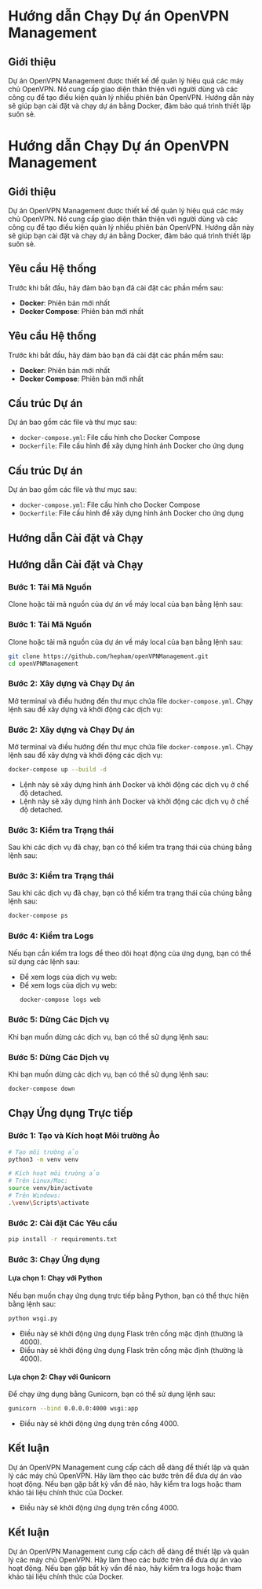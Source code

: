# Hướng dẫn Chạy Dự án OpenVPN Management

## Giới thiệu
Dự án OpenVPN Management được thiết kế để quản lý hiệu quả các máy chủ OpenVPN. Nó cung cấp giao diện thân thiện với người dùng và các công cụ để tạo điều kiện quản lý nhiều phiên bản OpenVPN. Hướng dẫn này sẽ giúp bạn cài đặt và chạy dự án bằng Docker, đảm bảo quá trình thiết lập suôn sẻ.
# Hướng dẫn Chạy Dự án OpenVPN Management

## Giới thiệu
Dự án OpenVPN Management được thiết kế để quản lý hiệu quả các máy chủ OpenVPN. Nó cung cấp giao diện thân thiện với người dùng và các công cụ để tạo điều kiện quản lý nhiều phiên bản OpenVPN. Hướng dẫn này sẽ giúp bạn cài đặt và chạy dự án bằng Docker, đảm bảo quá trình thiết lập suôn sẻ.

## Yêu cầu Hệ thống
Trước khi bắt đầu, hãy đảm bảo bạn đã cài đặt các phần mềm sau:
- **Docker**: Phiên bản mới nhất
- **Docker Compose**: Phiên bản mới nhất
## Yêu cầu Hệ thống
Trước khi bắt đầu, hãy đảm bảo bạn đã cài đặt các phần mềm sau:
- **Docker**: Phiên bản mới nhất
- **Docker Compose**: Phiên bản mới nhất

## Cấu trúc Dự án
Dự án bao gồm các file và thư mục sau:
- `docker-compose.yml`: File cấu hình cho Docker Compose
- `Dockerfile`: File cấu hình để xây dựng hình ảnh Docker cho ứng dụng
## Cấu trúc Dự án
Dự án bao gồm các file và thư mục sau:
- `docker-compose.yml`: File cấu hình cho Docker Compose
- `Dockerfile`: File cấu hình để xây dựng hình ảnh Docker cho ứng dụng

## Hướng dẫn Cài đặt và Chạy
## Hướng dẫn Cài đặt và Chạy

### Bước 1: Tải Mã Nguồn
Clone hoặc tải mã nguồn của dự án về máy local của bạn bằng lệnh sau:
### Bước 1: Tải Mã Nguồn
Clone hoặc tải mã nguồn của dự án về máy local của bạn bằng lệnh sau:

```bash
git clone https://github.com/hepham/openVPNManagement.git
cd openVPNManagement
```

### Bước 2: Xây dựng và Chạy Dự án
Mở terminal và điều hướng đến thư mục chứa file `docker-compose.yml`. Chạy lệnh sau để xây dựng và khởi động các dịch vụ:
### Bước 2: Xây dựng và Chạy Dự án
Mở terminal và điều hướng đến thư mục chứa file `docker-compose.yml`. Chạy lệnh sau để xây dựng và khởi động các dịch vụ:

```bash
docker-compose up --build -d
```

- Lệnh này sẽ xây dựng hình ảnh Docker và khởi động các dịch vụ ở chế độ detached.
- Lệnh này sẽ xây dựng hình ảnh Docker và khởi động các dịch vụ ở chế độ detached.

### Bước 3: Kiểm tra Trạng thái
Sau khi các dịch vụ đã chạy, bạn có thể kiểm tra trạng thái của chúng bằng lệnh sau:
### Bước 3: Kiểm tra Trạng thái
Sau khi các dịch vụ đã chạy, bạn có thể kiểm tra trạng thái của chúng bằng lệnh sau:

```bash
docker-compose ps
```

### Bước 4: Kiểm tra Logs
Nếu bạn cần kiểm tra logs để theo dõi hoạt động của ứng dụng, bạn có thể sử dụng các lệnh sau:

- Để xem logs của dịch vụ web:
- Để xem logs của dịch vụ web:
  ```bash
  docker-compose logs web
  ```

### Bước 5: Dừng Các Dịch vụ
Khi bạn muốn dừng các dịch vụ, bạn có thể sử dụng lệnh sau:
### Bước 5: Dừng Các Dịch vụ
Khi bạn muốn dừng các dịch vụ, bạn có thể sử dụng lệnh sau:

```bash
docker-compose down
```

## Chạy Ứng dụng Trực tiếp

### Bước 1: Tạo và Kích hoạt Môi trường Ảo

```bash
# Tạo môi trường ảo
python3 -m venv venv

# Kích hoạt môi trường ảo
# Trên Linux/Mac:
source venv/bin/activate
# Trên Windows:
.\venv\Scripts\activate
```

### Bước 2: Cài đặt Các Yêu cầu

```bash
pip install -r requirements.txt
```

### Bước 3: Chạy Ứng dụng

#### Lựa chọn 1: Chạy với Python
Nếu bạn muốn chạy ứng dụng trực tiếp bằng Python, bạn có thể thực hiện bằng lệnh sau:

```bash
python wsgi.py
```

- Điều này sẽ khởi động ứng dụng Flask trên cổng mặc định (thường là 4000).
- Điều này sẽ khởi động ứng dụng Flask trên cổng mặc định (thường là 4000).

#### Lựa chọn 2: Chạy với Gunicorn
Để chạy ứng dụng bằng Gunicorn, bạn có thể sử dụng lệnh sau:

```bash
gunicorn --bind 0.0.0.0:4000 wsgi:app
```

- Điều này sẽ khởi động ứng dụng trên cổng 4000.

## Kết luận
Dự án OpenVPN Management cung cấp cách dễ dàng để thiết lập và quản lý các máy chủ OpenVPN. Hãy làm theo các bước trên để đưa dự án vào hoạt động. Nếu bạn gặp bất kỳ vấn đề nào, hãy kiểm tra logs hoặc tham khảo tài liệu chính thức của Docker.
- Điều này sẽ khởi động ứng dụng trên cổng 4000.

## Kết luận
Dự án OpenVPN Management cung cấp cách dễ dàng để thiết lập và quản lý các máy chủ OpenVPN. Hãy làm theo các bước trên để đưa dự án vào hoạt động. Nếu bạn gặp bất kỳ vấn đề nào, hãy kiểm tra logs hoặc tham khảo tài liệu chính thức của Docker.